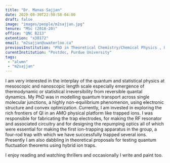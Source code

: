 ```yaml
---
title: "Dr. Manas Sajjan"
date: 2020-08-30T22:50:58-04:00
draft: false
image: "images/people/m2sajjan.jpg"
tenure: "MSc (2018-20)"
office: "QNC B213"
extention: "x30172"
email: "m2sajjan@uwaterloo.ca"
previousInstitution: "PhD in Theoretical Chemistry/Chemical Physics , University of Chicago, 2018"
curentInstitution: "Postdoc, Purdue University"
tags:
 - "alumn"
 - "m2sajjan"
---
```

I am very interested in the interplay of the quantum and statistical physics at mesoscopic and nanoscopic length scale especially emergence of thermodynamic or statistical irreversibility from reversible quantal dynamics. My PhD was in modelling  quantum transport across single molecular junctions, a highly non-equilibrium phenomenon,  using electronic structure and  convex optimization. Currently, I am invested in exploring the rich frontiers of QI in an AMO physical platform like trapped ions. I was responsible for fabricating the trap electrodes, for making the RF resonator and associated circuitry and for designing the repumping optics all of which were essential for making the first ion-trapping apparatus in the group, a four-rod trap with which we have successfully trapped several ions. Presently I am also dabbling in theoretical proposals for testing quantum fluctuation theorems using hybrid ion traps.

I enjoy reading and watching thrillers and occasionally I write and paint too.
